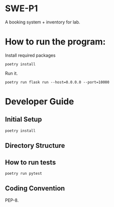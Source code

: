 # SWE-P1
A booking system + inventory for lab.

# How to run the program:
Install required packages
```
poetry install
```
Run it.
```
poetry run flask run --host=0.0.0.0 --port=10000
```

# Developer Guide

## Initial Setup
```
poetry install
```
## Directory Structure

## How to run tests
```
poetry run pytest
```

## Coding Convention
PEP-8.
